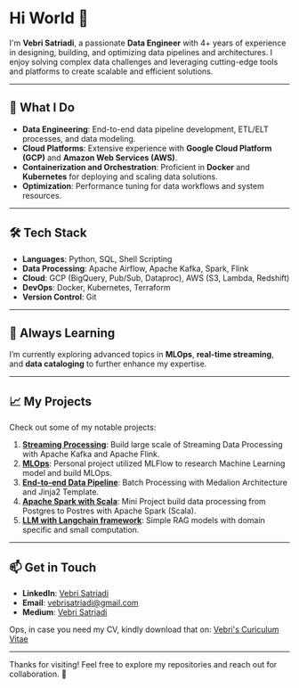 # Hi World 👋  

I'm **Vebri Satriadi**, a passionate **Data Engineer** with 4+ years of experience in designing, building, and optimizing data pipelines and architectures. I enjoy solving complex data challenges and leveraging cutting-edge tools and platforms to create scalable and efficient solutions.  

---

## 🚀 What I Do  
- **Data Engineering**: End-to-end data pipeline development, ETL/ELT processes, and data modeling.  
- **Cloud Platforms**: Extensive experience with **Google Cloud Platform (GCP)** and **Amazon Web Services (AWS)**.  
- **Containerization and Orchestration**: Proficient in **Docker** and **Kubernetes** for deploying and scaling data solutions.  
- **Optimization**: Performance tuning for data workflows and system resources.  

---

## 🛠️ Tech Stack  
- **Languages**: Python, SQL, Shell Scripting  
- **Data Processing**: Apache Airflow, Apache Kafka, Spark, Flink
- **Cloud**: GCP (BigQuery, Pub/Sub, Dataproc), AWS (S3, Lambda, Redshift)  
- **DevOps**: Docker, Kubernetes, Terraform  
- **Version Control**: Git  

---

## 🌱 Always Learning  
I’m currently exploring advanced topics in **MLOps**, **real-time streaming**, and **data cataloging** to further enhance my expertise.  

---

## 📈 My Projects  
Check out some of my notable projects:  
1. **[Streaming Processing](https://github.com/vebrisatriadi/stream-processing)**: Build large scale of Streaming Data Processing with Apache Kafka and Apache Flink.  
2. **[MLOps](https://github.com/vebrisatriadi/mlops)**: Personal project utilized MLFlow to research Machine Learning model and build MLOps.  
3. **[End-to-end Data Pipeline](https://github.com/vebrisatriadi/end-to-end-pipeline)**: Batch Processing with Medalion Architecture and Jinja2 Template.
4. **[Apache Spark with Scala](https://github.com/vebrisatriadi/scala-spark)**: Mini Project build data processing from Postgres to Postres with Apache Spark (Scala).
5. **[LLM with Langchain framework](https://github.com/vebrisatriadi/llm-langchain)**: Simple RAG models with domain specific and small computation. 

---

## 📫 Get in Touch  
- **LinkedIn**: [Vebri Satriadi](https://www.linkedin.com/in/vebri-satriadi/)
- **Email**: vebrisatriadi@gmail.com
- **Medium**: [Vebri Satriadi](https://medium.com/@vbrstrdi)

Ops, in case you need my CV, kindly download that on:
[Vebri's Curiculum Vitae](https://drive.google.com/file/d/1eQEtlWzLuRZCZeux3HJbLaekhC48c3CU/view?usp=sharing)

---

Thanks for visiting! Feel free to explore my repositories and reach out for collaboration. 🚀  
